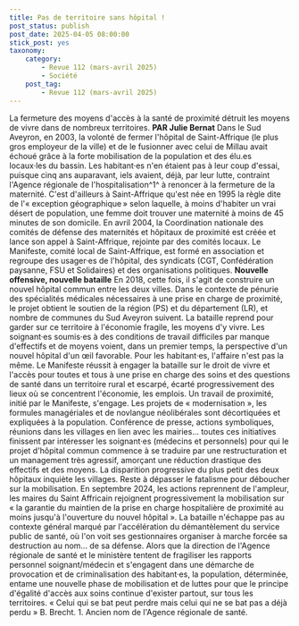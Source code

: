 ```yaml
---
title: Pas de territoire sans hôpital ! 
post_status: publish
post_date: 2025-04-05 08:00:00
stick_post: yes
taxonomy:
    category:
        - Revue 112 (mars-avril 2025)
        - Société
    post_tag:
        - Revue 112 (mars-avril 2025)
---
```



La fermeture des moyens d'accès à la santé de proximité détruit les moyens de vivre dans de nombreux territoires.
**PAR Julie Bernat**
Dans le Sud Aveyron, en 2003, la volonté de fermer l'hôpital de Saint-Affrique (le plus gros employeur de la ville) et de le fusionner avec celui de Millau avait échoué grâce à la forte mobilisation de la population et des élu.es locaux·les du bassin. Les habitant·es n'en étaient pas à leur coup d'essai, puisque cinq ans auparavant, iels avaient, déjà, par leur lutte, contraint l'Agence régionale de l'hospitalisation^1^ à renoncer à la fermeture de la maternité. C'est d'ailleurs à Saint-Affrique qu'est née en 1995 la règle dite de l'« exception géographique » selon laquelle, à moins d'habiter un vrai désert de population, une femme doit trouver une maternité à moins de 45 minutes de son domicile. En avril 2004, la Coordination nationale des comités de défense des maternités et hôpitaux de proximité est créée et lance son appel à Saint-Affrique, rejointe par des comités locaux. Le Manifeste, comité local de Saint-Affrique, est formé en association et regroupe des usager·es de l'hôpital, des syndicats (CGT, Confédération paysanne, FSU et Solidaires) et des organisations politiques.
**Nouvelle offensive, nouvelle bataille**
En 2018, cette fois, il s'agit de construire un nouvel hôpital commun entre les deux villes. Dans le contexte de pénurie des spécialités médicales nécessaires à une prise en charge de proximité, le projet obtient le soutien de la région (PS) et du département (LR), et nombre de communes du Sud Aveyron suivent. La bataille reprend pour garder sur ce territoire à l'économie fragile, les moyens d'y vivre. Les soignant·es soumis·es à des conditions de travail difficiles par manque d'effectifs et de moyens voient, dans un premier temps, la perspective d'un nouvel hôpital d'un œil favorable. Pour les habitant·es, l'affaire n'est pas la même.
Le Manifeste réussit à engager la bataille sur le droit de vivre et l'accès pour toutes et tous à une prise en charge des soins et des questions de santé dans un territoire rural et escarpé, écarté progressivement des lieux où se concentrent l'économie, les emplois. Un travail de proximité, initié par le Manifeste, s'engage. Les projets de « modernisation », les formules managériales et de novlangue néolibérales sont décortiquées et expliquées à la population. Conférence de presse, actions symboliques, réunions dans les villages en lien avec les mairies... toutes ces initiatives finissent par intéresser les soignant·es (médecins et personnels) pour qui le projet d'hôpital commun commence à se traduire par une restructuration et un management très agressif, amorçant une réduction drastique des effectifs et des moyens. La disparition progressive du plus petit des deux hôpitaux inquiète les villages. Reste à dépasser le fatalisme pour déboucher sur la mobilisation.
En septembre 2024, les actions reprennent de l'ampleur, les maires du Saint Affricain rejoignent progressivement la mobilisation sur « la garantie du maintien de la prise en charge hospitalière de proximité au moins jusqu'à l'ouverture du nouvel hôpital ». La bataille n'échappe pas au contexte général marqué par l'accélération du démantèlement du service public de santé, où l'on voit ses gestionnaires organiser à marche forcée sa destruction au nom... de sa défense. Alors que la direction de l'Agence régionale de santé et le ministère tentent de fragiliser les rapports personnel soignant/médecin et s'engagent dans une démarche de provocation et de criminalisation des habitant·es, la population, déterminée, entame une nouvelle phase de mobilisation et de luttes pour que le principe d'égalité d'accès aux soins continue d'exister partout, sur tous les territoires.
« Celui qui se bat peut perdre mais celui qui ne se bat pas a déjà perdu » B. Brecht.
1\. Ancien nom de l'Agence régionale de santé.
